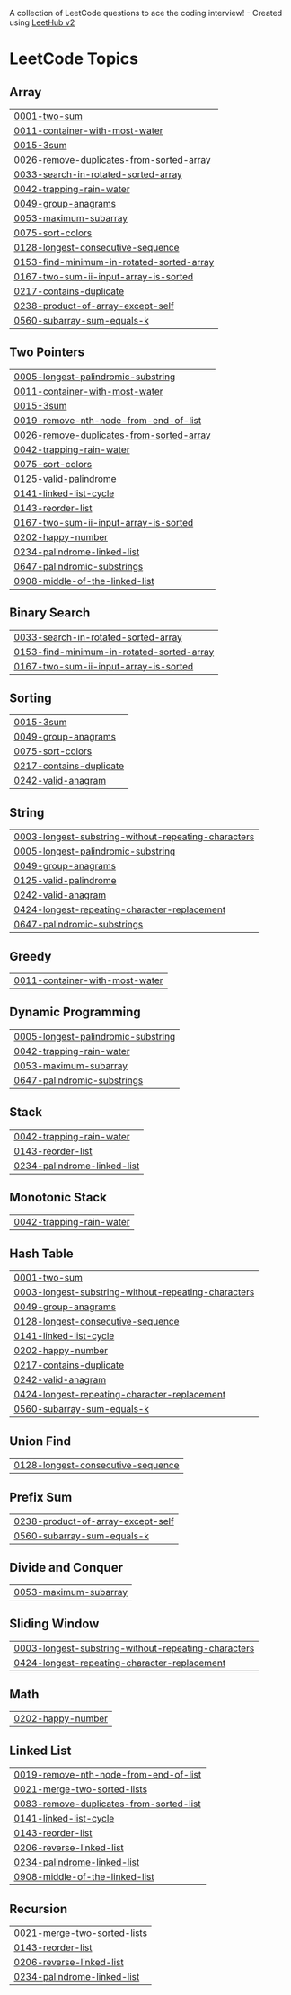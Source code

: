 A collection of LeetCode questions to ace the coding interview! - Created using [LeetHub v2](https://github.com/arunbhardwaj/LeetHub-2.0)
<!---LeetCode Topics Start-->
# LeetCode Topics
## Array
|  |
| ------- |
| [0001-two-sum](https://github.com/Ashreet11/DSA/tree/master/0001-two-sum) |
| [0011-container-with-most-water](https://github.com/Ashreet11/DSA/tree/master/0011-container-with-most-water) |
| [0015-3sum](https://github.com/Ashreet11/DSA/tree/master/0015-3sum) |
| [0026-remove-duplicates-from-sorted-array](https://github.com/Ashreet11/DSA/tree/master/0026-remove-duplicates-from-sorted-array) |
| [0033-search-in-rotated-sorted-array](https://github.com/Ashreet11/DSA/tree/master/0033-search-in-rotated-sorted-array) |
| [0042-trapping-rain-water](https://github.com/Ashreet11/DSA/tree/master/0042-trapping-rain-water) |
| [0049-group-anagrams](https://github.com/Ashreet11/DSA/tree/master/0049-group-anagrams) |
| [0053-maximum-subarray](https://github.com/Ashreet11/DSA/tree/master/0053-maximum-subarray) |
| [0075-sort-colors](https://github.com/Ashreet11/DSA/tree/master/0075-sort-colors) |
| [0128-longest-consecutive-sequence](https://github.com/Ashreet11/DSA/tree/master/0128-longest-consecutive-sequence) |
| [0153-find-minimum-in-rotated-sorted-array](https://github.com/Ashreet11/DSA/tree/master/0153-find-minimum-in-rotated-sorted-array) |
| [0167-two-sum-ii-input-array-is-sorted](https://github.com/Ashreet11/DSA/tree/master/0167-two-sum-ii-input-array-is-sorted) |
| [0217-contains-duplicate](https://github.com/Ashreet11/DSA/tree/master/0217-contains-duplicate) |
| [0238-product-of-array-except-self](https://github.com/Ashreet11/DSA/tree/master/0238-product-of-array-except-self) |
| [0560-subarray-sum-equals-k](https://github.com/Ashreet11/DSA/tree/master/0560-subarray-sum-equals-k) |
## Two Pointers
|  |
| ------- |
| [0005-longest-palindromic-substring](https://github.com/Ashreet11/DSA/tree/master/0005-longest-palindromic-substring) |
| [0011-container-with-most-water](https://github.com/Ashreet11/DSA/tree/master/0011-container-with-most-water) |
| [0015-3sum](https://github.com/Ashreet11/DSA/tree/master/0015-3sum) |
| [0019-remove-nth-node-from-end-of-list](https://github.com/Ashreet11/DSA/tree/master/0019-remove-nth-node-from-end-of-list) |
| [0026-remove-duplicates-from-sorted-array](https://github.com/Ashreet11/DSA/tree/master/0026-remove-duplicates-from-sorted-array) |
| [0042-trapping-rain-water](https://github.com/Ashreet11/DSA/tree/master/0042-trapping-rain-water) |
| [0075-sort-colors](https://github.com/Ashreet11/DSA/tree/master/0075-sort-colors) |
| [0125-valid-palindrome](https://github.com/Ashreet11/DSA/tree/master/0125-valid-palindrome) |
| [0141-linked-list-cycle](https://github.com/Ashreet11/DSA/tree/master/0141-linked-list-cycle) |
| [0143-reorder-list](https://github.com/Ashreet11/DSA/tree/master/0143-reorder-list) |
| [0167-two-sum-ii-input-array-is-sorted](https://github.com/Ashreet11/DSA/tree/master/0167-two-sum-ii-input-array-is-sorted) |
| [0202-happy-number](https://github.com/Ashreet11/DSA/tree/master/0202-happy-number) |
| [0234-palindrome-linked-list](https://github.com/Ashreet11/DSA/tree/master/0234-palindrome-linked-list) |
| [0647-palindromic-substrings](https://github.com/Ashreet11/DSA/tree/master/0647-palindromic-substrings) |
| [0908-middle-of-the-linked-list](https://github.com/Ashreet11/DSA/tree/master/0908-middle-of-the-linked-list) |
## Binary Search
|  |
| ------- |
| [0033-search-in-rotated-sorted-array](https://github.com/Ashreet11/DSA/tree/master/0033-search-in-rotated-sorted-array) |
| [0153-find-minimum-in-rotated-sorted-array](https://github.com/Ashreet11/DSA/tree/master/0153-find-minimum-in-rotated-sorted-array) |
| [0167-two-sum-ii-input-array-is-sorted](https://github.com/Ashreet11/DSA/tree/master/0167-two-sum-ii-input-array-is-sorted) |
## Sorting
|  |
| ------- |
| [0015-3sum](https://github.com/Ashreet11/DSA/tree/master/0015-3sum) |
| [0049-group-anagrams](https://github.com/Ashreet11/DSA/tree/master/0049-group-anagrams) |
| [0075-sort-colors](https://github.com/Ashreet11/DSA/tree/master/0075-sort-colors) |
| [0217-contains-duplicate](https://github.com/Ashreet11/DSA/tree/master/0217-contains-duplicate) |
| [0242-valid-anagram](https://github.com/Ashreet11/DSA/tree/master/0242-valid-anagram) |
## String
|  |
| ------- |
| [0003-longest-substring-without-repeating-characters](https://github.com/Ashreet11/DSA/tree/master/0003-longest-substring-without-repeating-characters) |
| [0005-longest-palindromic-substring](https://github.com/Ashreet11/DSA/tree/master/0005-longest-palindromic-substring) |
| [0049-group-anagrams](https://github.com/Ashreet11/DSA/tree/master/0049-group-anagrams) |
| [0125-valid-palindrome](https://github.com/Ashreet11/DSA/tree/master/0125-valid-palindrome) |
| [0242-valid-anagram](https://github.com/Ashreet11/DSA/tree/master/0242-valid-anagram) |
| [0424-longest-repeating-character-replacement](https://github.com/Ashreet11/DSA/tree/master/0424-longest-repeating-character-replacement) |
| [0647-palindromic-substrings](https://github.com/Ashreet11/DSA/tree/master/0647-palindromic-substrings) |
## Greedy
|  |
| ------- |
| [0011-container-with-most-water](https://github.com/Ashreet11/DSA/tree/master/0011-container-with-most-water) |
## Dynamic Programming
|  |
| ------- |
| [0005-longest-palindromic-substring](https://github.com/Ashreet11/DSA/tree/master/0005-longest-palindromic-substring) |
| [0042-trapping-rain-water](https://github.com/Ashreet11/DSA/tree/master/0042-trapping-rain-water) |
| [0053-maximum-subarray](https://github.com/Ashreet11/DSA/tree/master/0053-maximum-subarray) |
| [0647-palindromic-substrings](https://github.com/Ashreet11/DSA/tree/master/0647-palindromic-substrings) |
## Stack
|  |
| ------- |
| [0042-trapping-rain-water](https://github.com/Ashreet11/DSA/tree/master/0042-trapping-rain-water) |
| [0143-reorder-list](https://github.com/Ashreet11/DSA/tree/master/0143-reorder-list) |
| [0234-palindrome-linked-list](https://github.com/Ashreet11/DSA/tree/master/0234-palindrome-linked-list) |
## Monotonic Stack
|  |
| ------- |
| [0042-trapping-rain-water](https://github.com/Ashreet11/DSA/tree/master/0042-trapping-rain-water) |
## Hash Table
|  |
| ------- |
| [0001-two-sum](https://github.com/Ashreet11/DSA/tree/master/0001-two-sum) |
| [0003-longest-substring-without-repeating-characters](https://github.com/Ashreet11/DSA/tree/master/0003-longest-substring-without-repeating-characters) |
| [0049-group-anagrams](https://github.com/Ashreet11/DSA/tree/master/0049-group-anagrams) |
| [0128-longest-consecutive-sequence](https://github.com/Ashreet11/DSA/tree/master/0128-longest-consecutive-sequence) |
| [0141-linked-list-cycle](https://github.com/Ashreet11/DSA/tree/master/0141-linked-list-cycle) |
| [0202-happy-number](https://github.com/Ashreet11/DSA/tree/master/0202-happy-number) |
| [0217-contains-duplicate](https://github.com/Ashreet11/DSA/tree/master/0217-contains-duplicate) |
| [0242-valid-anagram](https://github.com/Ashreet11/DSA/tree/master/0242-valid-anagram) |
| [0424-longest-repeating-character-replacement](https://github.com/Ashreet11/DSA/tree/master/0424-longest-repeating-character-replacement) |
| [0560-subarray-sum-equals-k](https://github.com/Ashreet11/DSA/tree/master/0560-subarray-sum-equals-k) |
## Union Find
|  |
| ------- |
| [0128-longest-consecutive-sequence](https://github.com/Ashreet11/DSA/tree/master/0128-longest-consecutive-sequence) |
## Prefix Sum
|  |
| ------- |
| [0238-product-of-array-except-self](https://github.com/Ashreet11/DSA/tree/master/0238-product-of-array-except-self) |
| [0560-subarray-sum-equals-k](https://github.com/Ashreet11/DSA/tree/master/0560-subarray-sum-equals-k) |
## Divide and Conquer
|  |
| ------- |
| [0053-maximum-subarray](https://github.com/Ashreet11/DSA/tree/master/0053-maximum-subarray) |
## Sliding Window
|  |
| ------- |
| [0003-longest-substring-without-repeating-characters](https://github.com/Ashreet11/DSA/tree/master/0003-longest-substring-without-repeating-characters) |
| [0424-longest-repeating-character-replacement](https://github.com/Ashreet11/DSA/tree/master/0424-longest-repeating-character-replacement) |
## Math
|  |
| ------- |
| [0202-happy-number](https://github.com/Ashreet11/DSA/tree/master/0202-happy-number) |
## Linked List
|  |
| ------- |
| [0019-remove-nth-node-from-end-of-list](https://github.com/Ashreet11/DSA/tree/master/0019-remove-nth-node-from-end-of-list) |
| [0021-merge-two-sorted-lists](https://github.com/Ashreet11/DSA/tree/master/0021-merge-two-sorted-lists) |
| [0083-remove-duplicates-from-sorted-list](https://github.com/Ashreet11/DSA/tree/master/0083-remove-duplicates-from-sorted-list) |
| [0141-linked-list-cycle](https://github.com/Ashreet11/DSA/tree/master/0141-linked-list-cycle) |
| [0143-reorder-list](https://github.com/Ashreet11/DSA/tree/master/0143-reorder-list) |
| [0206-reverse-linked-list](https://github.com/Ashreet11/DSA/tree/master/0206-reverse-linked-list) |
| [0234-palindrome-linked-list](https://github.com/Ashreet11/DSA/tree/master/0234-palindrome-linked-list) |
| [0908-middle-of-the-linked-list](https://github.com/Ashreet11/DSA/tree/master/0908-middle-of-the-linked-list) |
## Recursion
|  |
| ------- |
| [0021-merge-two-sorted-lists](https://github.com/Ashreet11/DSA/tree/master/0021-merge-two-sorted-lists) |
| [0143-reorder-list](https://github.com/Ashreet11/DSA/tree/master/0143-reorder-list) |
| [0206-reverse-linked-list](https://github.com/Ashreet11/DSA/tree/master/0206-reverse-linked-list) |
| [0234-palindrome-linked-list](https://github.com/Ashreet11/DSA/tree/master/0234-palindrome-linked-list) |
<!---LeetCode Topics End-->